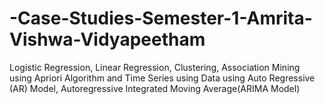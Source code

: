 # -Case-Studies-Semester-1-Amrita-Vishwa-Vidyapeetham
Logistic Regression, Linear Regression, Clustering, Association Mining using Apriori Algorithm and Time Series using  Data using Auto Regressive (AR) Model, Autoregressive Integrated Moving Average(ARIMA Model)

